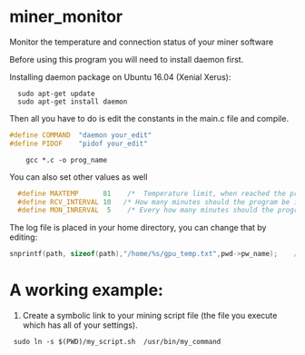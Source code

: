 # miner_monitor
Monitor the temperature and connection status of your miner software

Before using this program you will need to install daemon first.

Installing daemon package on Ubuntu 16.04 (Xenial Xerus):
```shell
  sudo apt-get update
  sudo apt-get install daemon
```

Then all you have to do is edit the constants in the main.c file and compile.

```C
#define COMMAND  "daemon your_edit"
#define PIDOF 	 "pidof your_edit"
```

```shell
    gcc *.c -o prog_name
```

You can also set other values as well
```C
  #define MAXTEMP      81    /*  Temperature limit, when reached the program goes in the recovery state. */
  #define RCV_INTERVAL 10   /* How many minutes should the program be in the recovery state. */
  #define MON_INRERVAL  5    /* Every how many minutes should the program monitor your miner. */
 ```
 
 The log file is placed in your home directory, you can change that by editing:
 ```C
 snprintf(path, sizeof(path),"/home/%s/gpu_temp.txt",pwd->pw_name);    /* log file path: /home/$USER/gpu_temp.txt */
 ```
# A working example:

1. Create a symbolic link to your mining script file (the file you execute which has all of your settings).
```shell
 sudo ln -s $(PWD)/my_script.sh  /usr/bin/my_command
```
